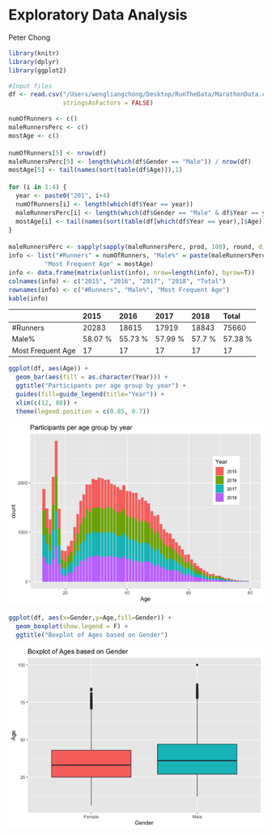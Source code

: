 Exploratory Data Analysis
================
Peter Chong

``` r
library(knitr)
library(dplyr)
library(ggplot2)
```

``` r
#Input files
df <- read.csv("/Users/wengliangchong/Desktop/RunTheData/MarathonData.csv", header = T, 
               stringsAsFactors = FALSE)
```

``` r
numOfRunners <- c()
maleRunnersPerc <- c()
mostAge <- c()

numOfRunners[5] <- nrow(df)
maleRunnersPerc[5] <- length(which(df$Gender == "Male")) / nrow(df)
mostAge[5] <- tail(names(sort(table(df$Age))),1)

for (i in 1:4) {
  year <- paste0("201", i+4)
  numOfRunners[i] <- length(which(df$Year == year))
  maleRunnersPerc[i] <- length(which(df$Gender == "Male" & df$Year == year)) / numOfRunners[i]
  mostAge[i] <- tail(names(sort(table(df[which(df$Year == year),]$Age))),1)
}

maleRunnersPerc <- sapply(sapply(maleRunnersPerc, prod, 100), round, digits = 2)
info <- list("#Runners" = numOfRunners, "Male%" = paste(maleRunnersPerc, "%", ""), 
          "Most Frequent Age" = mostAge)
info <- data.frame(matrix(unlist(info), nrow=length(info), byrow=T))
colnames(info) <- c("2015", "2016", "2017", "2018", "Total")
rownames(info) <- c("#Runners", "Male%", "Most Frequent Age")
kable(info)
```

|                   | 2015    | 2016    | 2017    | 2018   | Total   |
| ----------------- | :------ | :------ | :------ | :----- | :------ |
| \#Runners         | 20283   | 18615   | 17919   | 18843  | 75660   |
| Male%             | 58.07 % | 55.73 % | 57.99 % | 57.7 % | 57.38 % |
| Most Frequent Age | 17      | 17      | 17      | 17     | 17      |

``` r
ggplot(df, aes(Age)) + 
  geom_bar(aes(fill = as.character(Year))) + 
  ggtitle("Participants per age group by year") + 
  guides(fill=guide_legend(title="Year")) + 
  xlim(c(12, 80)) + 
  theme(legend.position = c(0.85, 0.7))
```

![](EDA_files/figure-gfm/unnamed-chunk-4-1.png)<!-- -->

``` r
ggplot(df, aes(x=Gender,y=Age,fill=Gender)) +
  geom_boxplot(show.legend = F) + 
  ggtitle("Boxplot of Ages based on Gender")
```

![](EDA_files/figure-gfm/unnamed-chunk-5-1.png)<!-- -->
